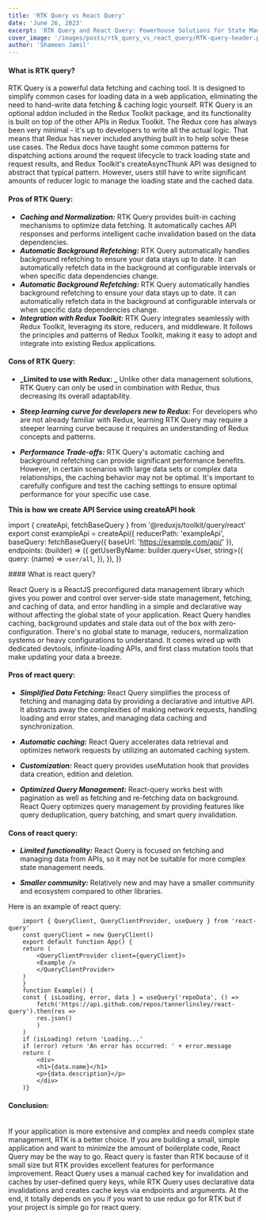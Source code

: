 ```yaml
---
title: 'RTK Query vs React Query'
date: 'June 26, 2023'
excerpt: 'RTK Query and React Query: Powerhouse Solutions for State Management in the React Ecosystem'
cover_image: '/images/posts/rtk_query_vs_react_query/RTK-query-header.png'
author: 'Shameen Jamil'
---
```


#### What is RTK query?

RTK Query is a powerful data fetching and caching tool. It is designed to simplify common cases for loading data in a web application, eliminating the need to hand-write data fetching & caching logic yourself. RTK Query is an optional addon included in the Redux Toolkit package, and its functionality is built on top of the other APIs in Redux Toolkit. The Redux core has always been very minimal - it's up to developers to write all the actual logic. That means that Redux has never included anything built in to help solve these use cases. The Redux docs have taught some common patterns for dispatching actions around the request lifecycle to track loading state and request results, and Redux Toolkit's createAsyncThunk API was designed to abstract that typical pattern. However, users still have to write significant amounts of reducer logic to manage the loading state and the cached data.

#### Pros of RTK Query:

- <b>_Caching and Normalization:_</b> RTK Query provides built-in caching mechanisms to optimize data fetching. It automatically caches API responses and performs intelligent cache invalidation based on the data dependencies.
- <b>_Automatic Background Refetching:_</b> RTK Query automatically handles background refetching to ensure your data stays up to date. It can automatically refetch data in the background at configurable intervals or when specific data dependencies change.
- <b>_Automatic Background Refetching:_</b> RTK Query automatically handles background refetching to ensure your data stays up to date. It can automatically refetch data in the background at configurable intervals or when specific data dependencies change.
- <b>_Integration with Redux Toolkit:_</b> RTK Query integrates seamlessly with Redux Toolkit, leveraging its store, reducers, and middleware. It follows the principles and patterns of Redux Toolkit, making it easy to adopt and integrate into existing Redux applications.

#### Cons of RTK Query:

- <b>_Limited to use with Redux: _</b> Unlike other data management solutions, RTK Query can only be used in combination with Redux, thus decreasing its overall adaptability.

- <b>_Steep learning curve for developers new to Redux:_</b> For developers who are not already familiar with Redux, learning RTK Query may require a steeper learning curve because it requires an understanding of Redux concepts and patterns.

- <b>_Performance Trade-offs:_</b> RTK Query's automatic caching and background refetching can provide significant performance benefits. However, in certain scenarios with large data sets or complex data relationships, the caching behavior may not be optimal. It's important to carefully configure and test the caching settings to ensure optimal performance for your specific use case.

<b>This is how we create API Service using createAPI hook</b>
    <p>
        import { createApi, fetchBaseQuery } from '@reduxjs/toolkit/query/react'
        export const exampleApi = createApi({
        reducerPath: 'exampleApi',
        baseQuery: fetchBaseQuery({ baseUrl: 'https://example.com/api/' }),
         endpoints: (builder) => ({
            getUserByName: builder.query<User, string>({
            query: (name) => `user/all`,
                }),
            }),
        })
</p>
#### What is react query?

React Query is a ReactJS preconfigured data management library which gives you power and control over server-side state management, fetching, and caching of data, and error handling in a simple and declarative way without affecting the global state of your application. React Query handles caching, background updates and stale data out of the box with zero-configuration. There's no global state to manage, reducers, normalization systems or heavy configurations to understand. It comes wired up with dedicated devtools, infinite-loading APIs, and first class mutation tools that make updating your data a breeze.

#### Pros of react query:

- <b>_Simplified Data Fetching:_</b> React Query simplifies the process of fetching and managing data by providing a declarative and intuitive API. It abstracts away the complexities of making network requests, handling loading and error states, and managing data caching and synchronization.

- <b>_Automatic caching:_</b> React Query accelerates data retrieval and optimizes network requests by utilizing an automated caching system.

- <b>_Customization:_</b> React query provides useMutation hook that provides data creation, edition and deletion.

- <b>_Optimized Query Management:_</b> React-query works best with pagination as well as fetching and re-fetching data on background. React Query optimizes query management by providing features like query deduplication, query batching, and smart query invalidation.

#### Cons of react query:

- <b>_Limited functionality:_</b> React Query is focused on fetching and managing data from APIs, so it may not be suitable for more complex state management needs.

- <b>_Smaller community:_</b> Relatively new and may have a smaller community and ecosystem compared to other libraries.

Here is an example of react query:

        import { QueryClient, QueryClientProvider, useQuery } from 'react-query'
        const queryClient = new QueryClient()
        export default function App() {
        return (
            <QueryClientProvider client={queryClient}>
            <Example />
            </QueryClientProvider>
        )
        }
        function Example() {
        const { isLoading, error, data } = useQuery('repoData', () =>
            fetch('https://api.github.com/repos/tannerlinsley/react-query').then(res =>
            res.json()
            )
        )
        if (isLoading) return 'Loading...'
        if (error) return 'An error has occurred: ' + error.message
        return (
            <div>
            <h1>{data.name}</h1>
            <p>{data.description}</p>
            </div>
        )}

#### Conclusion:

<br>
If your application is more extensive and complex and needs complex state management, RTK is a better choice. If you are building a small, simple application and want to minimize the amount of boilerplate code, React Query may be the way to go. 
React query is faster than RTK because of it small size but RTK provides excellent features for performance improvement.
React Query uses a manual cached key for invalidation and caches by user-defined query keys, while RTK Query uses declarative data invalidations and creates cache keys via endpoints and arguments.
At the end, it totally depends on you if you want to use redux go for RTK but if your project is simple go for react query.
